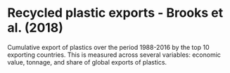 # Recycled plastic exports - Brooks et al. (2018)

Cumulative export of plastics over the period 1988-2016 by the top 10 exporting countries. This is measured across several variables: economic value, tonnage, and share of global exports of plastics.

